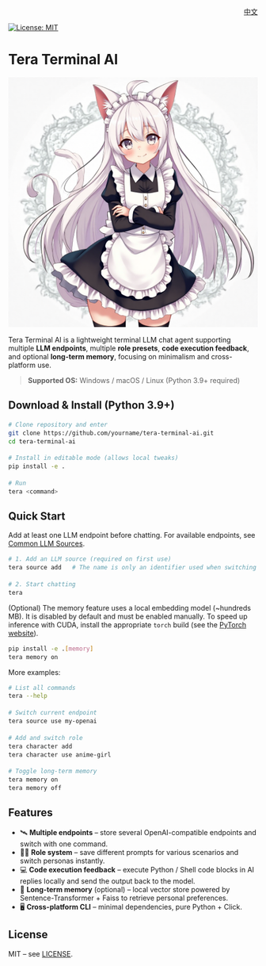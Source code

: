 <p align="right">
  <a href="../README.md">中文</a>
</p>

[![License: MIT](https://img.shields.io/badge/License-MIT-yellow.svg)](../LICENSE)


# Tera Terminal AI

![Tera Terminal AI](imgs/tera.png)

Tera Terminal AI is a lightweight terminal LLM chat agent supporting multiple **LLM endpoints**, multiple **role presets**, **code execution feedback**, and optional **long-term memory**, focusing on minimalism and cross-platform use.

> **Supported OS:** Windows / macOS / Linux (Python 3.9+ required)

## Download & Install (Python 3.9+)

```bash
# Clone repository and enter
git clone https://github.com/yourname/tera-terminal-ai.git
cd tera-terminal-ai

# Install in editable mode (allows local tweaks)
pip install -e .

# Run
tera <command>
```

## Quick Start

Add at least one LLM endpoint before chatting. For available endpoints, see [Common LLM Sources](./llm_sources.en.md).

```bash
# 1. Add an LLM source (required on first use)
tera source add   # The name is only an identifier used when switching endpoints later

# 2. Start chatting
tera
```

(Optional) The memory feature uses a local embedding model (~hundreds MB). It is disabled by default and must be enabled manually. To speed up inference with CUDA, install the appropriate `torch` build (see the [PyTorch website](https://pytorch.org/get-started/locally/)).

```bash
pip install -e .[memory]
tera memory on
```

More examples:

```bash
# List all commands
tera --help

# Switch current endpoint
tera source use my-openai

# Add and switch role
tera character add
tera character use anime-girl

# Toggle long-term memory
tera memory on
tera memory off
```

## Features

- 🛰️ **Multiple endpoints** – store several OpenAI-compatible endpoints and switch with one command.  
- 🧑‍🎤 **Role system** – save different prompts for various scenarios and switch personas instantly.  
- 💻 **Code execution feedback** – execute Python / Shell code blocks in AI replies locally and send the output back to the model.  
- 💾 **Long-term memory** (optional) – local vector store powered by Sentence-Transformer + Faiss to retrieve personal preferences.  
- 🖥️ **Cross-platform CLI** – minimal dependencies, pure Python + Click.

## License

MIT – see [LICENSE](../LICENSE). 